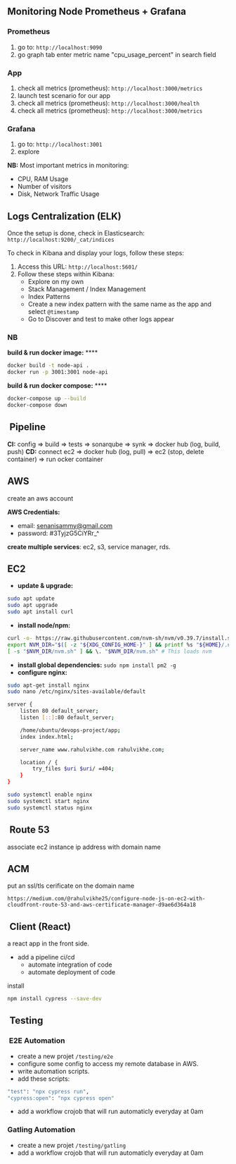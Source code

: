 ## Monitoring Node Prometheus + Grafana

### Prometheus

1. go to: `http://localhost:9090`
2. go graph tab enter metric name "cpu_usage_percent" in search field

### App

1. check all metrics (prometheus): `http://localhost:3000/metrics`
2. launch test scenario for our app
3. check all metrics (prometheus): `http://localhost:3000/health`
4. check all metrics (prometheus): `http://localhost:3000/metrics`

### Grafana

1. go to: `http://localhost:3001`
2. explore

**NB:**
Most important metrics in monitoring:

- CPU, RAM Usage
- Number of visitors
- Disk, Network Traffic Usage

## Logs Centralization (ELK)

Once the setup is done, check in Elasticsearch: `http://localhost:9200/_cat/indices`

To check in Kibana and display your logs, follow these steps:

1. Access this URL: `http://localhost:5601/`
2. Follow these steps within Kibana:
   - Explore on my own
   - Stack Management / Index Management
   - Index Patterns
   - Create a new index pattern with the same name as the app and select `@timestamp`
   - Go to Discover and test to make other logs appear

### NB

**build & run docker image:** \*\*\*\*

```bash
docker build -t node-api .
docker run -p 3001:3001 node-api
```

**build & run docker compose:** \*\*\*\*

```bash
docker-compose up --build
docker-compose down
```

##  Pipeline

**CI:** config => build => tests => sonarqube => synk => docker hub (log, build, push)
**CD:** connect ec2 => docker hub (log, pull) => ec2 (stop, delete container) => run ocker container

## AWS

create an aws account

**AWS Credentials:**

- email: <senanisammy@gmail.com>
- password: #3TyjzG5CiYRr_^

**create multiple services**: ec2, s3, service manager, rds.

## EC2

- **update & upgrade:**

```bash
sudo apt update
sudo apt upgrade
sudo apt install curl
```

- **install node/npm:**

```bash
curl -o- https://raw.githubusercontent.com/nvm-sh/nvm/v0.39.7/install.sh | bash
export NVM_DIR="$([ -z "${XDG_CONFIG_HOME-}" ] && printf %s "${HOME}/.nvm" || printf %s "${XDG_CONFIG_HOME}/nvm")"
[ -s "$NVM_DIR/nvm.sh" ] && \. "$NVM_DIR/nvm.sh" # This loads nvm
```

- **install global dependencies:** `sudo npm install pm2 -g`
- **configure nginx:**
  
```bash
sudo apt-get install nginx
sudo nano /etc/nginx/sites-available/default
```

```bash
server {
    listen 80 default_server;
    listen [::]:80 default_server;

    /home/ubuntu/devops-project/app;   
    index index.html;

    server_name www.rahulvikhe.com rahulvikhe.com;

    location / {
        try_files $uri $uri/ =404;
    }
}
```

```bash
sudo systemctl enable nginx
sudo systemctl start nginx
sudo systemctl status nginx
```

##  Route 53

associate ec2 instance ip address with domain name

## ACM

put an ssl/tls cerificate on the domain name

`https://medium.com/@rahulvikhe25/configure-node-js-on-ec2-with-cloudfront-route-53-and-aws-certificate-manager-d9ae6d364a18`

##  Client (React)

a react app in the front side.
- add a pipeline ci/cd
  - automate integration of code
  - automate deployment of code

install

```bash
npm install cypress --save-dev
```

##  Testing

###  E2E Automation

- create a new projet `/testing/e2e`
- configure some config to access my remote database in AWS.
- write automation scripts.
- add these scripts:

```bash
"test": "npx cypress run",
"cypress:open": "npx cypress open"
```

- add a workflow crojob that will run automaticly everyday at 0am

### Gatling Automation

- create a new projet `/testing/gatling`
- add a workflow crojob that will run automaticly everyday at 0am